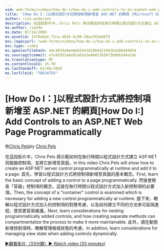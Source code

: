 ```yaml
---
uid: web-forms/videos/how-do-i/how-do-i-add-controls-to-an-aspnet-web-page-programmatically
title: '[How Do I：]以程式設計方式將控制項新增至 ASP.NET 的網頁 |Microsoft Docs'
author: rick-anderson
description: 在這段影片中，Chris Pels 將示範如何在執行時間以程式設計方式建立 ASP.NET 伺服器控制項，並將它新增至頁面。 首先，學習基本概念 。
ms.author: riande
ms.date: 07/24/2008
ms.assetid: 1576e0a4-73ca-4816-bc09-20ae393a66f9
msc.legacyurl: /web-forms/videos/how-do-i/how-do-i-add-controls-to-an-aspnet-web-page-programmatically
msc.type: video
ms.openlocfilehash: 44c4659a9e4de81943d1804421942b2d00a94654
ms.sourcegitcommit: e7e91932a6e91a63e2e46417626f39d6b244a3ab
ms.translationtype: MT
ms.contentlocale: zh-TW
ms.lasthandoff: 03/06/2020
ms.locfileid: "78634754"
---
```

# <a name="how-do-i-add-controls-to-an-aspnet-web-page-programmatically"></a><span data-ttu-id="7c3d7-104">[How Do I：]以程式設計方式將控制項新增至 ASP.NET 的網頁</span><span class="sxs-lookup"><span data-stu-id="7c3d7-104">[How Do I:] Add Controls to an ASP.NET Web Page Programmatically</span></span>

<span data-ttu-id="7c3d7-105">依[Chris Pels](https://twitter.com/chrispels)</span><span class="sxs-lookup"><span data-stu-id="7c3d7-105">by [Chris Pels](https://twitter.com/chrispels)</span></span>

<span data-ttu-id="7c3d7-106">在這段影片中，Chris Pels 將示範如何在執行時間以程式設計方式建立 ASP.NET 伺服器控制項，並將它新增至頁面。</span><span class="sxs-lookup"><span data-stu-id="7c3d7-106">In this video Chris Pels will show how to create an ASP.NET server control programmatically at runtime and add it to a page.</span></span> <span data-ttu-id="7c3d7-107">首先，學習以程式設計方式將控制項新增至頁面的基本概念。</span><span class="sxs-lookup"><span data-stu-id="7c3d7-107">First, learn the basic concept of adding a control to a page programmatically.</span></span> <span data-ttu-id="7c3d7-108">然後會檢查「容器」控制項的概念，這是在執行時間以程式設計方式加入新控制項的必要項。</span><span class="sxs-lookup"><span data-stu-id="7c3d7-108">Then, the concept of a "container" control is examined which is necessary for adding a new control programmatically at runtime.</span></span> <span data-ttu-id="7c3d7-109">接下來，瞭解以程式設計方式加入的控制項的對應考慮，以及如何建立不同的方法來可區隔進程，使其更容易維護。</span><span class="sxs-lookup"><span data-stu-id="7c3d7-109">Next, learn considerations for nesting programmatically added controls, and how creating separate methods can compartmentalize the process to make it more maintainable.</span></span> <span data-ttu-id="7c3d7-110">此外，請在動態新增控制項時，瞭解管理檢視狀態的考慮。</span><span class="sxs-lookup"><span data-stu-id="7c3d7-110">In addition, learn considerations for managing view state when adding controls dynamically.</span></span>

[<span data-ttu-id="7c3d7-111">&#9654;觀看影片（33分鐘）</span><span class="sxs-lookup"><span data-stu-id="7c3d7-111">&#9654; Watch video (33 minutes)</span></span>](https://channel9.msdn.com/Blogs/ASP-NET-Site-Videos/how-do-i-add-controls-to-an-aspnet-web-page-programmatically)
